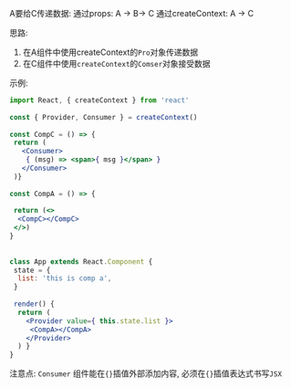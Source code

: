 A要给C传递数据:
通过props:
A -> B-> C
通过createContext:
A -> C

思路:

1. 在A组件中使用createContext的`Pro`对象传递数据
2. 在C组件中使用`createContext`的`Comser`对象接受数据

示例:

```jsx
import React, { createContext } from 'react'  
  
const { Provider, Consumer } = createContext()  
  
const CompC = () => {  
 return (  
   <Consumer>  
    { (msg) => <span>{ msg }</span> }  
   </Consumer>  
 )}  
  
const CompA = () => {  
  
 return (<>  
  <CompC></CompC>  
 </>)  
}  
  
  
class App extends React.Component {  
 state = {  
  list: 'this is comp a',  
 }  
  
 render() {  
  return (  
    <Provider value={ this.state.list }>  
     <CompA></CompA>  
    </Provider>  
  ) }  
}

```

注意点: `Consumer` 组件能在`{}`插值外部添加内容, 必须在`{}`插值表达式书写`JSX`
